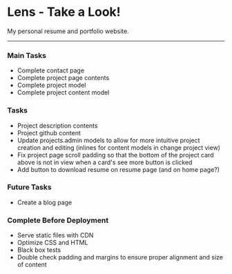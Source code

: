 # Lens - Take a Look!

My personal resume and portfolio website.

---

### Main Tasks
- Complete contact page
- Complete project page contents
- Complete project model
- Complete project content model


### Tasks
- Project description contents
- Project github content
- Update projects.admin models to allow for more intuitive project creation and editing (inlines for content models in change project view)
- Fix project page scroll padding so that the bottom of the project card above is not in view when a card's see more button is clicked
- Add button to download resume on resume page (and on home page?)


### Future Tasks
- Create a blog page


### Complete Before Deployment
- Serve static files with CDN
- Optimize CSS and HTML
- Black box tests
- Double check padding and margins to ensure proper alignment and size of content
